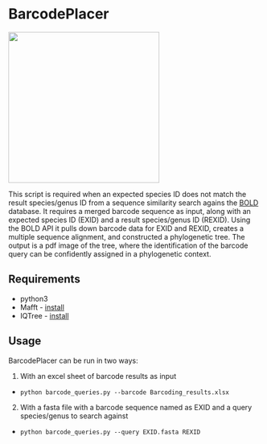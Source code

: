 # BarcodePlacer

<img src="https://github.com/PeterMulhair/BarcodePlacer/tree/main/data/barcode_logo.png" width="300">

This script is required when an expected species ID does not match the result species/genus ID from a sequence similarity search agains the [BOLD](https://www.boldsystems.org/index.php) database. It requires a merged barcode sequence as input, along with an expected species ID (EXID) and a result species/genus ID (REXID). Using the BOLD API it pulls down barcode data for EXID and REXID, creates a multiple sequence alignment, and constructed a phylogenetic tree. The output is a pdf image of the tree, where the identification of the barcode query can be confidently assigned in a phylogenetic context. 

## Requirements

* python3
* Mafft - [install](https://mafft.cbrc.jp/alignment/software/source.html)
* IQTree - [install](http://www.iqtree.org/doc/Quickstart)

## Usage

BarcodePlacer can be run in two ways:

1. With an excel sheet of barcode results as input

  - `python barcode_queries.py --barcode Barcoding_results.xlsx`

2. With a fasta file with a barcode sequence named as EXID and a query species/genus to search against

  - `python barcode_queries.py --query EXID.fasta REXID`
